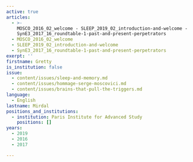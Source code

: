 ```yaml
---
active: true
articles:
  - >-
    MOSCO_2016_02_welcome - SLEEP_2019_02_introduction-and-welcome -
    SynE3_2017_16_roundtable-1-past-and-present-perpetrators
  - MOSCO_2016_02_welcome
  - SLEEP_2019_02_introduction-and-welcome
  - SynE3_2017_16_roundtable-1-past-and-present-perpetrators
exerpt: ''
firstname: Gretty
is_institution: false
issue:
  - content/issues/sleep-and-memory.md
  - content/issues/hommage-serge-moscovici.md
  - content/issues/brains-that-pull-the-triggers.md
language:
  - English
lastname: Mirdal
positions_and_institutions:
  - institution: Paris Institute for Advanced Study
    positions: []
years:
  - 2019
  - 2016
  - 2017

---
```

